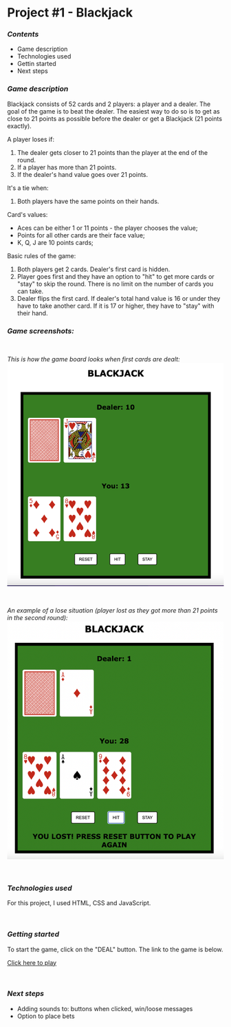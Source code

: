 # Project #1 - Blackjack 

### _Contents_

- Game description
- Technologies used
- Gettin started
- Next steps 

### _Game description_

Blackjack consists of 52 cards and 2 players: a player and a dealer. The goal of the game is to beat the dealer. The easiest way to do so is to get as close to 21 points as possible before the dealer or get a Blackjack (21 points exactly).

A player loses if:
1. The dealer gets closer to 21 points than the player at the end of the round.
2. If a player has more than 21 points.
3. If the dealer's hand value goes over 21 points.

It's a tie when:
1. Both players have the same points on their hands.

Card's values: 
* Aces can be either 1 or 11 points - the player chooses the value;
* Points for all other cards are their face value;
* K, Q, J are 10 points cards;

Basic rules of the game:
1. Both players get 2 cards. Dealer's first card is hidden. 
2. Player goes first and they have an option to "hit" to get more cards or "stay" to skip the round. There is no limit on the number of cards you can take. 
3. Dealer flips the first card. If dealer's total hand value is 16 or under they have to take another card. If it is 17 or higher, they have to "stay" with their hand. 

### _Game screenshots:_

&nbsp;

_This is how the game board looks when first cards are dealt:_
![Game Screenshot](/images/blackjack-game.png "Blackjack Game") 

&nbsp;

_An example of a lose situation (player lost as they got more than 21 points in the second round):_
![Game Screenshot](/images/blackjack-game-lost.png "Blackjack Game Loose Situation")

&nbsp;


### _Technologies used_

For this project, I used HTML, CSS and JavaScript.

&nbsp;

### _Getting started_

To start the game, click on the "DEAL" button. The link to the game is below. 

[Click here to play](https://aerlikh17.github.io/blackjack-game/)

&nbsp;

### _Next steps_

* Adding sounds to: buttons when clicked, win/loose messages
* Option to place bets




